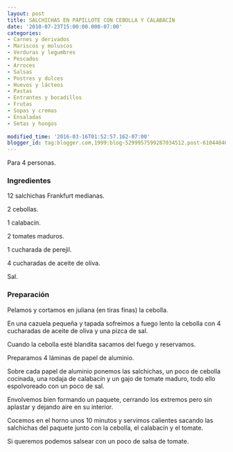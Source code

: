 ```yaml
---
layout: post
title: SALCHICHAS EN PAPILLOTE CON CEBOLLA Y CALABACÍN
date: '2010-07-23T15:00:00.000-07:00'
categories:
- Carnes y derivados
- Mariscos y moluscos
- Verduras y legumbres
- Pescados
- Arroces
- Salsas
- Postres y dulces
- Huevos y lácteos
- Pastas
- Entrantes y bocadillos
- Frutas
- Sopas y cremas
- Ensaladas
- Setas y hongos
 
modified_time: '2016-03-16T01:52:57.162-07:00'
blogger_id: tag:blogger.com,1999:blog-5299957599287034512.post-6104484645683032176
---
```


Para 4 personas.

<h3>Ingredientes</h3>

12 salchichas Frankfurt medianas.

2 cebollas.

1 calabacín.

2 tomates maduros.

1 cucharada de perejil.

4 cucharadas de aceite de oliva.

Sal.

<h3>Preparación</h3>

Pelamos y cortamos en juliana (en tiras finas) la cebolla.

En una cazuela pequeña y tapada sofreímos a fuego lento la cebolla con 4 cucharadas de aceite de oliva y una pizca de sal.

Cuando la cebolla esté blandita sacamos del fuego y reservamos.

Preparamos 4 láminas de papel de aluminio.

Sobre cada papel de aluminio ponemos las salchichas, un poco de cebolla cocinada, una rodaja de calabacín y un gajo de tomate maduro, todo ello espolvoreado con un poco de sal.

Envolvemos bien formando un paquete, cerrando los extremos pero sin aplastar y dejando aire en su interior.

Cocemos en el horno unos 10 minutos y servimos calientes sacando las salchichas del paquete junto con la cebolla, el calabacín y el tomate.

Si queremos podemos salsear con un poco de salsa de tomate.

